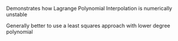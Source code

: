 Demonstrates how Lagrange Polynomial Interpolation is numerically unstable 

Generally better to use a least squares approach with lower degree polynomial
